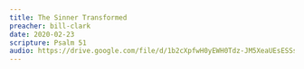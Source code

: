 ```yaml
---
title: The Sinner Transformed
preacher: bill-clark
date: 2020-02-23
scripture: Psalm 51
audio: https://drive.google.com/file/d/1b2cXpfwH0yEWH0Tdz-JM5XeaUEsESSs5/view
---
```

